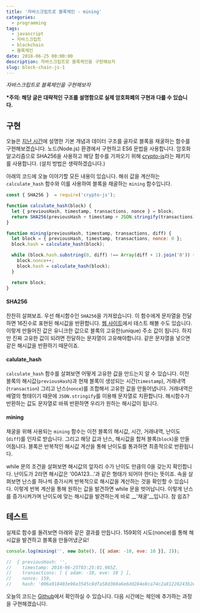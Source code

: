 ```yaml
---
title: '자바스크립트로 블록체인 - mining'
categories:
  - programming
tags:
  - javascript
  - 자바스크립트
  - blockchain
  - 블록체인
date: 2018-06-25 00:00:00
description: 자바스크립트로 블록체인을 구현해보자
slug: block-chain-js-1
---
```

_자바스크립트로 블록체인을 구현해보자_

__\*주의: 해당 글은 대략적인 구조를 설명함으로 실제 암호화폐의 구현과 다를 수 있습니다.__

## 구현

오늘은 [지난 시간](/programming/block-chain-js/)에 설명한 기본 개념과 데이터 구조를 골자로 블록을 채굴하는 함수를 구현해보겠습니다. 노드(Node.js) 환경에서 구현하고 ES6 문법을 사용합니다. 암호화 알고리즘으로 SHA256을 사용하고 해당 함수를 가져오기 위해 [crypto-js](https://www.npmjs.com/package/crypto-js)라는 패키지를 사용합니다. (설치 방법은 생략하겠습니다.)

아래의 코드에 오늘 이야기할 모든 내용이 있습니다. 해쉬 값을 계산하는 `calculate_hash` 함수와 이를 사용하여 블록을 채굴하는 `mining` 함수입니다.

```javascript
const { SHA256 }  = require('crypto-js');

function calculate_hash(block) {
  let { previousHash, timestamp, transactions, nonce } = block;
  return SHA256(previousHash + timestamp + JSON.stringify(transactions) + nonce).toString();
}

function mining(previousHash, timestamp, transactions, diff) {
  let block = { previousHash, timestamp, transactions, nonce: 0 };
  block.hash = calculate_hash(block);

  while (block.hash.substring(0, diff) !== Array(diff + 1).join('0')) {
    block.nonce++;
    block.hash = calculate_hash(block);
  }

  return block;
}
```

#### SHA256
찬찬히 살펴보죠. 우선 해시함수인 `SHA256`을 가져왔습니다. 이 함수에게 문자열을 전달하면 16진수로 표현된 해시값을 반환합니다. [웹 사이트](https://passwordsgenerator.net/sha256-hash-generator/)에서 테스트 해볼 수도 있습니다. 이렇게 만들어진 값은 유니크한 값으로 블록의 고유한(unique) 주소 값이 됩니다. 하지만 진짜 고유한 값이 되려면 전달하는 문자열이 고유해야합니다. 같은 문자열을 넣으면 같은 해시값을 반환하기 때문이죠.

#### calulate_hash
`calculate_hash` 함수를 살펴보면 어떻게 고유한 값을 만드는지 알 수 있습니다. 이전 블록의 해시값(`previousHash`)과 현재 블록이 생성되는 시간(`timestamp`), 거래내역(`transaction`) 그리고 난스(`nonce`)를 조합해서 고유한 값을 만들어냅니다. 거래내역은 배열의 형태이기 때문에 `JSON.stringify`를 이용해 문자열로 치환합니다. 해시함수가 반환하는 값도 문자열로 바꿔 반환하면 우리가 원하는 해시값이 됩니다.

#### mining
채굴을 위해 사용되는 `mining` 함수는 이전 블록의 해시값, 시간, 거래내역, 난이도(`diff`)를 인자로 받습니다. 그리고 해당 값과 난스, 해시값을 합쳐 블록(`block`)을 만들어둡니다. 블록은 반복적인 해시값 계산을 통해 난이도를 통과하면 최종적으로 반환됩니다.

while 문의 조건을 살펴보면 해시값의 앞자리 수가 난이도 만큼의 0을 갖는지 확인합니다. 난이도가 2라면 해시값은 '00A123...'과 같은 형태가 되어야 한다는 뜻이죠. 속을 살펴보면 난스를 하나씩 증가시켜 반복적으로 해시값을 계산하는 것을 확인할 수 있습니다. 이렇게 반복 계산을 통해 원하는 값을 발견하면 while 문을 벗어납니다. 이렇게 난스를 증가시켜가며 난이도에 맞는 해시값을 발견하는게 바로 __'채굴'__입니다. 참 쉽죠?

## 테스트

실제로 함수를 돌려보면 아래와 같은 결과를 만듭니다. 159회의 시도(nonce)를 통해 해시값을 발견하고 블록을 만들어냈군요!

```javascript
console.log(mining('', new Date(), [{ adam: -10, eve: 10 }], 2));

//  { previousHash: '',
//    timestamp: 2018-06-25T03:25:01.985Z,
//    transactions: [ { adam: -10, eve: 10 } ],
//    nonce: 159,
//    hash: '006a918403e96e3545c8dfa58d360a6e6dd284e8ca74c2a81228243b2e45a1c0' }
```

오늘의 코드는 [Github](https://github.com/hajoeun/block-js/blob/master/v01.js)에서 확인하실 수 있습니다. 다음 시간에는 체인에 추가하는 과정을 구현해겠습니다.
